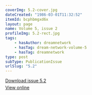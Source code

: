 ```yaml
---
coverImg: 5.2-cover.jpg
dateCreated: "1986-03-01T11:32:52"
itemId: bcphbmgxd6x
layout: page
name: Volume 5, issue 2
profileImg: 5.2-rect.jpg
tags:
    - hasAuthor: dreamnetwork
    - hasTag: dream-network-volume-5
    - hasTag: dreamnetwork
type: post
subType: PublicationIssue
urlSlug: "5.2"
---
```


<p style="margin-block-end: 5px; margin-block-start: 5px;"><a href="../files/pdfs/Volume_5/5.2-Dream-Network-Bulletin_Volume-5-Number-2.pdf" download="">Download issue 5.2</a></p><p style="margin-block-end: 5px; margin-block-start: 5px;"><a href="../files/pdfs/Volume_5/5.2-Dream-Network-Bulletin_Volume-5-Number-2.pdf">View online</a></p>
